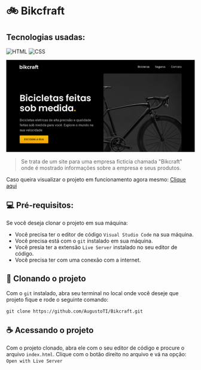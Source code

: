 # 🚲 Bikcfraft

## Tecnologias usadas:

![HTML](https://img.shields.io/badge/HTML5-E34F26?style=for-the-badge&logo=html5&logoColor=white)
![CSS](https://img.shields.io/badge/CSS3-1572B6?style=for-the-badge&logo=css3&logoColor=white)

<img src="./bikcraft_screenshot.png" alt="foto do projeto Bikcraft">

> Se trata de um site para uma empresa ficticia chamada "Bikcraft" onde é mostrado informações sobre a empresa e seus produtos.

Caso queira visualizar o projeto em funcionamento agora mesmo: [Clique aqui](augustoti.github.io/bikcraft/)

## 💻 Pré-requisitos:

Se você deseja clonar o projeto em sua máquina:

- Você precisa ter o editor de código `Visual Studio Code` na sua máquina.
- Você precisa está com o `git` instalado em sua máquina.
- Você presia ter a extensão `Live Server` instalado no seu editor de código.
- Você precisa ter com uma conexão com a internet.

## 🚀 Clonando o projeto

Com o `git` instalado, abra seu terminal no local onde você deseje que projeto fique e rode o seguinte comando:

```
git clone https://github.com/AugustoTI/Bikcraft.git
```

## ☕ Acessando o projeto

Com o projeto clonado, abra ele com o seu editor de código e procure o arquivo `index.html`. Clique com o botão direito no arquivo e vá na opção: `Open with Live Server`
